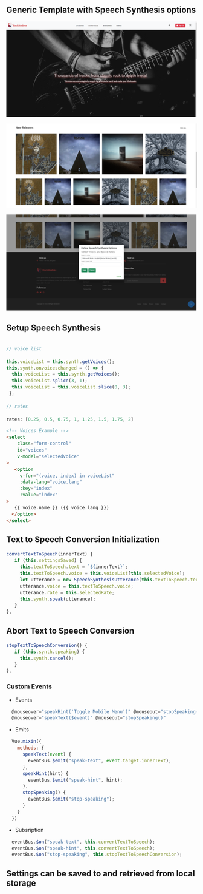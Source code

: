 ## Generic Template with Speech Synthesis options

![Navigation Bar and Masthead Header](https://github.com/plamenna-petrova/rockstodons-speech-synthesis/blob/main/src/assets/images/presentation/Screenshot%20(118).png?raw=true)

![Grid](https://github.com/plamenna-petrova/rockstodons-speech-synthesis/blob/main/src/assets/images/presentation/Screenshot%20(119).png?raw=true)

![Footer with Speech Synthesis Menu](https://github.com/plamenna-petrova/rockstodons-speech-synthesis/blob/main/src/assets/images/presentation/Screenshot%20(122).png)

## Setup Speech Synthesis 

```javascript

// voice list

this.voiceList = this.synth.getVoices();
this.synth.onvoiceschanged = () => {
  this.voiceList = this.synth.getVoices();
  this.voiceList.splice(3, 1);
  this.voiceList = this.voiceList.slice(0, 3);
 };
 
// rates

rates: [0.25, 0.5, 0.75, 1, 1.25, 1.5, 1.75, 2]
````

```html
<!-- Voices Example -->
<select
    class="form-control"
    id="voices"
    v-model="selectedVoice"
>
   <option
     v-for="(voice, index) in voiceList"
     :data-lang="voice.lang"
     :key="index"
     :value="index"
>
   {{ voice.name }} ({{ voice.lang }})
  </option>
</select>
```

## Text to Speech Conversion Initialization

```javascript
convertTextToSpeech(innerText) {
   if (this.settingsSaved) {
     this.textToSpeech.text = `${innerText}`;
     this.textToSpeech.voice = this.voiceList[this.selectedVoice];
     let utterance = new SpeechSynthesisUtterance(this.textToSpeech.text);
     utterance.voice = this.textToSpeech.voice;
     utterance.rate = this.selectedRate;
     this.synth.speak(utterance);
   }
},
```
## Abort Text to Speech Conversion

```javascript
stopTextToSpeechConversion() {
   if (this.synth.speaking) {
     this.synth.cancel();
   }
},
```
### Custom Events

- Events

```javascript
  @mouseover="speakHint('Toggle Mobile Menu')" @mouseout="stopSpeaking()" 
  @mouseover="speakText($event)" @mouseout="stopSpeaking()"
````
- Emits

```javascript
  Vue.mixin({
    methods: {
      speakText(event) {
        eventBus.$emit("speak-text", event.target.innerText);
      },
      speakHint(hint) {
        eventBus.$emit("speak-hint", hint);
      },
      stopSpeaking() {
        eventBus.$emit("stop-speaking");
      }
    }
  })
```
- Subsription
```javascript
  eventBus.$on("speak-text", this.convertTextToSpeech);
  eventBus.$on("speak-hint", this.convertTextToSpeech);
  eventBus.$on("stop-speaking", this.stopTextToSpeechConversion); 
```
## Settings can be saved to and retrieved from local storage

